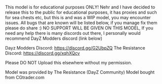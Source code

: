 This model is for educational purposes ONLY! Nehr and I have decided to release this to the public for educational purposes, it has proxies and such for sea chests etc, but this is and was a WIP model, you may encounter issues. All bugs that are known will be listed below, if you manage fix them please do share :) NO SUPPORT WILL BE GIVEN ON THIS MODEL, If you need any help there is many discords out there, I personally would recommend DayZ Modders discord (link below)
 
 
Dayz Modders Discord: https://discord.gg/G2UbpZQ
The Resistance Discord: https://discord.gg/xqhXQcv

Please DO NOT Upload this elsewhere without my permission.


Model was provided by The Resistance (DayZ Community)
Model bought from CGtrader.com
